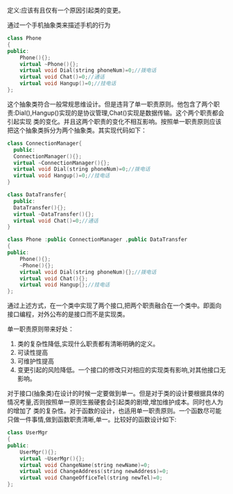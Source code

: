 定义:应该有且仅有一个原因引起类的变更。
  
通过一个手机抽象类来描述手机的行为
```cpp
class Phone  
{  
public:  
    Phone(){};  
    virtual ~Phone(){};  
    virtual void Dial(string phoneNum)=0;//拨电话  
    virtual void Chat()=0;//通话
    virtual void Hangup()=0;//挂电话  
};
```
这个抽象类符合一般常规思维设计。但是违背了单一职责原则。他包含了两个职责:Dial(),Hangup()实现的是协议管理,Chat()实现是数据传输。这个两个职责都会引起实现
类的变化。并且这两个职责的变化不相互影响。按照单一职责原则应该把这个抽象类拆分为两个抽象类。其实现代码如下：

```cpp
class ConnectionManager{
  public:
  ConnectionManager(){};  
  virtual ~ConnectionManager(){};  
  virtual void Dial(string phoneNum)=0;//拨电话    
  virtual void Hangup()=0;//挂电话
}

class DataTransfer{
  public:
  DataTransfer(){};  
  virtual ~DataTransfer(){};  
  virtual void Chat()=0;//通话
}

class Phone :public ConnectionManager ,public DataTransfer 
{  
public:  
    Phone(){};  
    ~Phone(){};  
    virtual void Dial(string phoneNum){};//拨电话    
    virtual void Chat(){};
    virtual void Hangup{};//挂电话  
};
```
通过上述方式，在一个类中实现了两个接口,把两个职责融合在一个类中。即面向接口编程，对外公布的是接口而不是实现类。

单一职责原则带来好处：
  1. 类的复杂性降低,实现什么职责都有清晰明确的定义。
  2. 可读性提高
  3. 可维护性提高
  4. 变更引起的风险降低。一个接口的修改只对相应的实现类有影响,对其他接口无影响。
  
  
对于接口(抽象类)在设计的时候一定要做到单一。但是对于类的设计要根据具体的情况考量,否则按照单一原则生搬硬套会引起类的剧增,增加维护成本。同时也人为的增加了
类的复杂性。对于函数的设计，也适用单一职责原则。一个函数尽可能只做一件事情,做到函数职责清晰,单一。比较好的函数设计如下:
```cpp
class UserMgr  
{  
public:  
    UserMgr(){};  
    virtual ~UserMgr(){};  
    virtual void ChangeName(string newName)=0;
    virtual void ChangeAddress(string newAddress)=0;
    virtual void ChangeOfficeTel(string newTel)=0; 
};
```
